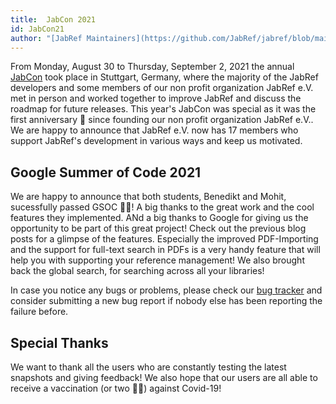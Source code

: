 ```yaml
---
title:  JabCon 2021
id: JabCon21
author: "[JabRef Maintainers](https://github.com/JabRef/jabref/blob/main/MAINTAINERS)"
---
```


From Monday, August 30 to Thursday, September 2, 2021 the annual [JabCon](https://jabcon.jabref.org/) took place in Stuttgart, Germany, where the majority of the JabRef developers and some members of our non profit organization JabRef e.V. met in person and worked together to improve JabRef and discuss the roadmap for future releases.
This year's JabCon was special as it was the first anniversary 🎂 since founding our non profit organization JabRef e.V.. We are happy to announce that JabRef e.V. now has 17 members who support JabRef's development in various ways and keep us motivated.

## Google Summer of Code 2021

We are happy to announce that both students, Benedikt and Mohit, sucessfully passed GSOC 🍾🍾! A big thanks to the great work and the cool features they implemented. ANd a big thanks to Google for giving us the opportunity to be part of this great project!
Check out the previous blog posts for a glimpse of the features. Especially the improved PDF-Importing and the support for full-text search in PDFs is a very handy feature that will help you with supporting your reference management!
We also brought back the global search, for searching across all your libraries!

In case you notice any bugs or problems, please check our [bug tracker](https://github.com/JabRef/jabref/issues) and consider submitting a new bug report if nobody else has been reporting the failure before.

## Special Thanks

We want to thank all the users who are constantly testing the latest snapshots and giving feedback!
We also hope that our users are all able to receive a vaccination (or two 💉💉) against Covid-19!
